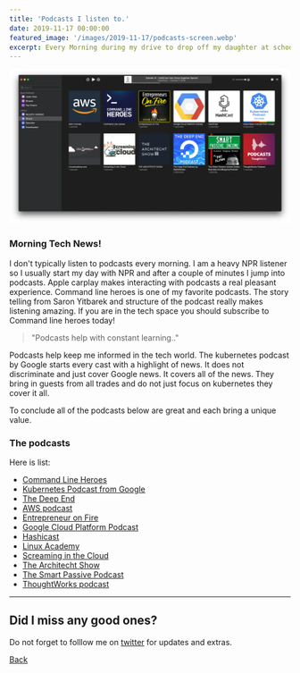 ```yaml
---
title: 'Podcasts I listen to.'
date: 2019-11-17 00:00:00
featured_image: '/images/2019-11-17/podcasts-screen.webp'
excerpt: Every Morning during my drive to drop off my daughter at school I listen to podcasts. I figured I would share the podcasts that I subscribe to. Spoiler alert, my top 2 are the "kubernetes podcast" and "command line heroes".
---
```


![](/images/2019-11-17/podcasts-screen.webp)

### Morning Tech News!

I don't typically listen to podcasts every morning. I am a heavy NPR listener so I usually start my day with NPR and after a couple of minutes I jump into podcasts. Apple carplay makes interacting with podcasts a real pleasant experience. Command line heroes is one of my favorite podcasts. The story telling from Saron Yitbarek and structure of the podcast really makes listening amazing. If you are in the tech space you should subscribe to Command line heroes today!
 
> "Podcasts help with constant learning.."

Podcasts help keep me informed in the tech world. The kubernetes podcast by Google starts every cast with a highlight of news. It does not discriminate and just cover Google news. It covers all of the news. They bring in guests from all trades and do not just focus on kubernetes they cover it all.

To conclude all of the podcasts below are great and each bring a unique value. 

### The podcasts

Here is list:

* [Command Line Heroes](https://podcasts.apple.com/us/podcast/command-line-heroes/id1319947289?mt=2&ign-mpt=uo%3D4)
* [Kubernetes Podcast from Google](https://podcasts.apple.com/us/podcast/kubernetes-podcast-from-google/id1370049232)
* [The Deep End](https://podcasts.apple.com/us/podcast/the-deep-end-podcast-by-digitalocean/id1238518419)
* [AWS podcast](https://podcasts.apple.com/us/podcast/aws-podcast/id1122785133)
* [Entrepreneur on Fire](https://podcasts.apple.com/us/podcast/entrepreneurs-on-fire/id564001633)
* [Google Cloud Platform Podcast](https://podcasts.apple.com/us/podcast/google-cloud-platform-podcast/id1053299163)
* [Hashicast](https://podcasts.apple.com/ca/podcast/hashicast/id1361806960?mt=2)
* [Linux Academy](https://podcasts.apple.com/us/podcast/linuxacademy-com/id900291740)
* [Screaming in the Cloud](https://podcasts.apple.com/us/podcast/screaming-in-the-cloud/id1361244178)
* [The Architecht Show](https://podcasts.apple.com/us/podcast/the-architecht-show/id1190649898)
* [The Smart Passive Podcast](https://podcasts.apple.com/us/podcast/smart-passive-income-online-business-blogging-podcast/id383084001)
* [ThoughtWorks podcast](https://podcasts.apple.com/us/podcast/thoughtworks-podcast/id881136697)

---

## Did I miss any good ones?

Do not forget to folllow me on [twitter](https://twitter.com/_areyesjr) for updates and extras. 

<a href="../" class="button button--large">Back</a>